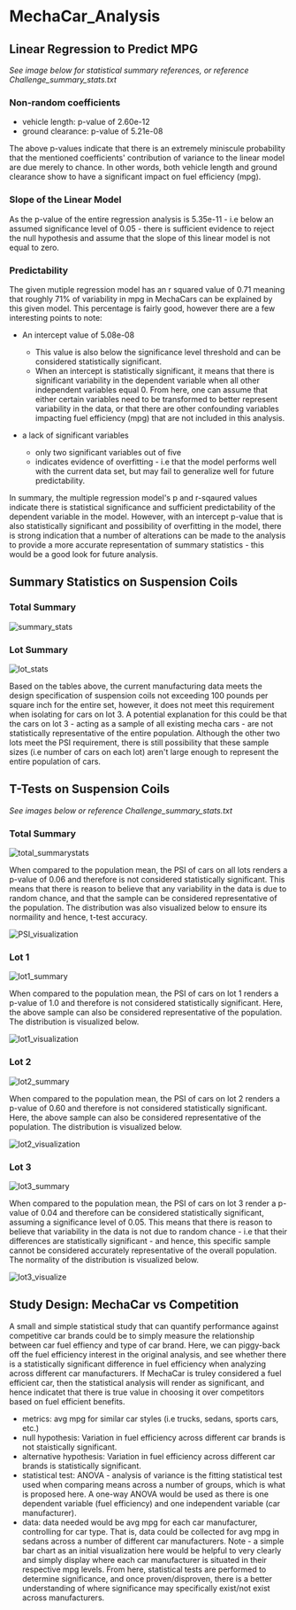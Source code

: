 # MechaCar_Analysis

## Linear Regression to Predict MPG
*See image below for statistical summary references, or reference Challenge_summary_stats.txt*
### Non-random coefficients 
- vehicle length: p-value of 2.60e-12 
- ground clearance: p-value of 5.21e-08 

The above p-values indicate that there is an extremely miniscule probability that the mentioned coefficients' contribution of variance to the linear model are due merely to chance. In other words, both vehicle length and ground clearance show to have a significant impact on fuel efficiency (mpg).

### Slope of the Linear Model 
As the p-value of the entire regression analysis is 5.35e-11 - i.e below an assumed significance level of 0.05 - there is sufficient evidence to reject the null hypothesis and assume that the slope of this linear model is not equal to zero. 

### Predictability 
The given mutiple regression model has an r squared value of 0.71 meaning that roughly 71% of variability in mpg in MechaCars can be explained by this given model. This percentage is fairly good, however there are a few interesting points to note:
- An intercept value of 5.08e-08
    - This value is also below the significance level threshold and can be considered statistically significant. 
    - When an intercept is statistically significant, it means that there is significant variability in the dependent variable when all other independent variables equal 0. From here, one can assume that either certain variables need to be transformed to better represent variability in the data, or that there are other confounding variables impacting fuel efficiency (mpg) that are not included in this analysis. 

- a lack of significant variables
    -  only two significant variables out of five 
    -  indicates evidence of overfitting - i.e that the model performs well with the current data set, but may fail to generalize well for future predictability. 

In summary, the multiple regression model's p and r-sqaured values indicate there is statistical significance and sufficient predictability of the dependent variable in the model. However, with an intercept p-value that is also statistically significant and possibility of overfitting in the model, there is strong indication that a number of alterations can be made to the analysis to provide a more accurate representation of summary statistics - this would be a good look for future analysis. 

## Summary Statistics on Suspension Coils 
### Total Summary
![summary_stats](https://user-images.githubusercontent.com/79600550/121824150-065f9000-cc78-11eb-83e7-8c940147f799.png)

### Lot Summary
![lot_stats](https://user-images.githubusercontent.com/79600550/121824147-02337280-cc78-11eb-9288-f02702f366f6.png)

Based on the tables above, the current manufacturing data meets the design specification of suspension coils not exceeding 100 pounds per square inch for the entire set, however, it does not meet this requirement when isolating for cars on lot 3. A potential explanation for this could be that the cars on lot 3 - acting as a sample of all existing mecha cars - are not statistically representative of the entire population. Although the other two lots meet the PSI requirement, there is still possibility that these sample sizes (i.e number of cars on each lot) aren't large enough to represent the entire population of cars.


## T-Tests on Suspension Coils 
*See images below or reference Challenge_summary_stats.txt*
### Total Summary
![total_summarystats](https://user-images.githubusercontent.com/79600550/121824333-7d495880-cc79-11eb-835a-bfd19fe0d54b.png)

When compared to the population mean, the PSI of cars on all lots renders a p-value of 0.06 and therefore is not considered statistically significant. This means that there is reason to believe that any variability in the data is due to random chance, and that the sample can be considered representative of the population. The distribution was also visualized below to ensure its normaility and hence, t-test accuracy.

![PSI_visualization](https://user-images.githubusercontent.com/79600550/121824436-2bed9900-cc7a-11eb-8dd9-3d4b27aa9520.png)


### Lot 1
![lot1_summary](https://user-images.githubusercontent.com/79600550/121824462-50e20c00-cc7a-11eb-9369-7521adbfc70c.png)

When compared to the population mean, the PSI of cars on lot 1 renders a p-value of 1.0 and therefore is not considered statistically significant. Here, the above sample can also be considered representative of the population. The distribution is visualized below.

![lot1_visualization](https://user-images.githubusercontent.com/79600550/121824506-aa4a3b00-cc7a-11eb-8c6f-9aab2a17b305.png)

### Lot 2
![lot2_summary](https://user-images.githubusercontent.com/79600550/121824541-df568d80-cc7a-11eb-8fd9-ea0a8cdaecc2.png)

When compared to the population mean, the PSI of cars on lot 2 renders a p-value of 0.60 and therefore is not considered statistically significant. Here, the above sample can also be considered representative of the population. The distribution is visualized below.

![lot2_visualization](https://user-images.githubusercontent.com/79600550/121824583-29d80a00-cc7b-11eb-85ea-e7e5b56b3e35.png)

### Lot 3
![lot3_summary](https://user-images.githubusercontent.com/79600550/121824609-6441a700-cc7b-11eb-967e-2a8330fcc4ad.png)

When compared to the population mean, the PSI of cars on lot 3 render a p-value of 0.04 and therefore can be considered statistically significant, assuming a significance level of 0.05. This means that there is reason to believe that variability in the data is not due to random chance - i.e that their differences are statistically significant - and hence, this specific sample cannot be considered accurately representative of the overall population. The normality of the distribution is visualized below.

![lot3_visualize](https://user-images.githubusercontent.com/79600550/121824691-05c8f880-cc7c-11eb-8d8c-8193a7b947e2.png)

## Study Design: MechaCar vs Competition 
A small and simple statistical study that can quantify performance against competitive car brands could be to simply measure the relationship between car fuel effiency and type of car brand. Here, we can piggy-back off the fuel efficiency interest in the original analysis, and see whether there is a statistically significant difference in fuel efficiency when analyzing across different car manufacturers. If MechaCar is truley considered a fuel efficient car, then the statistical analysis will render as significant, and hence indicatet that there is true value in choosing it over competitors based on fuel efficient benefits. 

- metrics: avg mpg for similar car styles (i.e trucks, sedans, sports cars, etc.)
- null hypothesis: Variation in fuel efficiency across different car brands is not staistically significant.
- alternative hypothesis: Variation in fuel efficiency across different car brands is statistically significant.
- statistical test: ANOVA - analysis of variance is the fitting statistical test used when comparing means across a number of groups, which is what is proposed here. A one-way ANOVA would be used as there is one dependent variable (fuel efficiency) and one independent variable (car manufacturer). 
- data: data needed would be avg mpg for each car manufacturer, controlling for car type. That is, data could be collected for avg mpg in sedans across a number of different car manufacturers. Note - a simple bar chart as an initial visualization here would be helpful to very clearly and simply display where each car manufacturer is situated in their respective mpg levels. From here, statistical tests are performed to determine significance, and once proven/disproven, there is a better understanding of where significance may specifically exist/not exist across manufacturers. 




